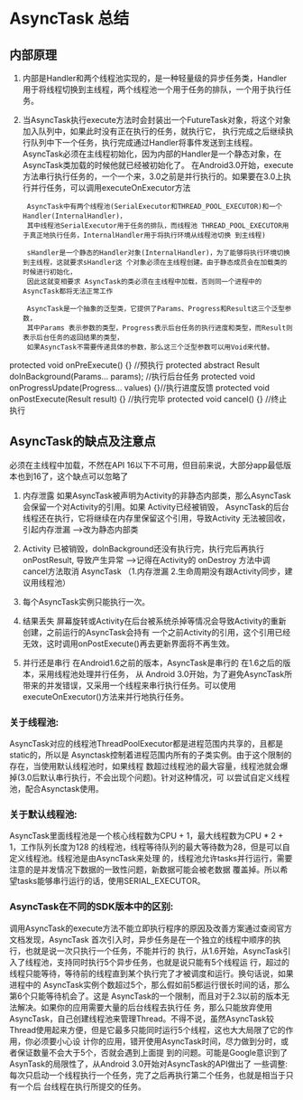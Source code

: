 # AsyncTask 总结

## 内部原理

1. 内部是Handler和两个线程池实现的，是一种轻量级的异步任务类，Handler用于将线程切换到主线程，两个线程池一个用于任务的排队，一个用于执行任务。

2. 当AsyncTask执行execute方法时会封装出一个FutureTask对象，将这个对象加入队列中，如果此时没有正在执行的任务，就执行它，
执行完成之后继续执行队列中下一个任务，执行完成通过Handler将事件发送到主线程。
AsyncTask必须在主线程初始化，因为内部的Handler是一个静态对象，在AsyncTask类加载的时候他就已经被初始化了。
在Android3.0开始，execute方法串行执行任务的，一个一个来，3.0之前是并行执行的。如果要在3.0上执行并行任务，可以调用executeOnExecutor方法


        AsyncTask中有两个线程池(SerialExecutor和THREAD_POOL_EXECUTOR)和一个 Handler(InternalHandler)，
        其中线程池SerialExecutor用于任务的排队，而线程池 THREAD_POOL_EXECUTOR用于真正地执行任务，InternalHandler用于将执行环境从线程池切换 到主线程)
        
        sHandler是一个静态的Handler对象(InternalHandler)，为了能够将执行环境切换到主线程，这就要求sHandler这 个对象必须在主线程创建。由于静态成员会在加载类的时候进行初始化，
        因此这就变相要求 AsyncTask的类必须在主线程中加载，否则同一个进程中的AsyncTask都将无法正常工作
        
        AsyncTask是一个抽象的泛型类，它提供了Params、Progress和Result这三个泛型参数，
        其中Params 表示参数的类型，Progress表示后台任务的执行进度和类型，而Result则表示后台任务的返回结果的类型，
        如果AsyncTask不需要传递具体的参数，那么这三个泛型参数可以用Void来代替。


protected void onPreExecute() {}   //预执行
protected abstract Result doInBackground(Params... params); //执行后台任务
protected void onProgressUpdate(Progress... values) {}//执行进度反馈
protected void onPostExecute(Result result) {} //执行完毕
protected void cancel() {} //终止执行


## AsyncTask的缺点及注意点

必须在主线程中加载，不然在API 16以下不可用，但目前来说，大部分app最低版本也到16了，这个缺点可以忽略了
1. 内存泄露
如果AsyncTask被声明为Activity的非静态内部类，那么AsyncTask会保留一个对Activity的引用。如果 Activity已经被销毁，
AsyncTask的后台线程还在执行，它将继续在内存里保留这个引用，导致Activity 无法被回收，引起内存泄漏
-->改为静态内部类
2. Activity 已被销毁，doInBackground还没有执行完，执行完后再执行 onPostResult, 导致产生异常 
-->记得在Activity的 onDestroy 方法中调 cancel方法取消 AsyncTask
（1.内存泄漏 2.生命周期没有跟Activity同步，建议用线程池）

3. 每个AsyncTask实例只能执行一次。

4. 结果丢失 屏幕旋转或Activity在后台被系统杀掉等情况会导致Activity的重新创建，之前运行的AsyncTask会持有
一个之前Activity的引用，这个引用已经无效，这时调用onPostExecute()再去更新界面将不再生效。

5. 并行还是串行
在Android1.6之前的版本，AsyncTask是串行的
在1.6之后的版本，采用线程池处理并行任务，
从 Android 3.0开始，为了避免AsyncTask所带来的并发错误，又采用一个线程来串行执行任务。可以使用 executeOnExecutor()方法来并行地执行任务。



### 关于线程池:
AsyncTask对应的线程池ThreadPoolExecutor都是进程范围内共享的，且都是static的，所以是 Asynctask控制着进程范围内所有的子类实例。由于这个限制的存在，当使用默认线程池时，如果线程 数超过线程池的最大容量，线程池就会爆掉(3.0后默认串行执行，不会出现个问题)。针对这种情况，可 以尝试自定义线程池，配合Asynctask使用。
### 关于默认线程池:
AsyncTask里面线程池是一个核心线程数为CPU + 1，最大线程数为CPU * 2 + 1，工作队列长度为128 的线程池，线程等待队列的最大等待数为28，但是可以自定义线程池。线程池是由AsyncTask来处理 的，线程池允许tasks并行运行，需要注意的是并发情况下数据的一致性问题，新数据可能会被老数据 覆盖掉。所以希望tasks能够串行运行的话，使用SERIAL_EXECUTOR。
### AsyncTask在不同的SDK版本中的区别:
调用AsyncTask的execute方法不能立即执行程序的原因及改善方案通过查阅官方文档发现，AsyncTask 首次引入时，异步任务是在一个独立的线程中顺序的执行，也就是说一次只执行一个任务，不能并行的 执行，从1.6开始，AsyncTask引入了线程池，支持同时执行5个异步任务，也就是说只能有5个线程运 行，超过的线程只能等待，等待前的线程直到某个执行完了才被调度和运行。换句话说，如果进程中的 AsyncTask实例个数超过5个，那么假如前5都运行很长时间的话，那么第6个只能等待机会了。这是
AsyncTask的一个限制，而且对于2.3以前的版本无法解决。如果你的应用需要大量的后台线程去执行任 务，那么只能放弃使用AsyncTask，自己创建线程池来管理Thread。不得不说，虽然AsyncTask较 Thread使用起来方便，但是它最多只能同时运行5个线程，这也大大局限了它的作用，你必须要小心设 计你的应用，错开使用AsyncTask时间，尽力做到分时，或者保证数量不会大于5个，否就会遇到上面提 到的问题。可能是Google意识到了AsynTask的局限性了，从Android 3.0开始对AsyncTask的API做出了 一些调整:每次只启动一个线程执行一个任务，完了之后再执行第二个任务，也就是相当于只有一个后 台线程在执行所提交的任务。


